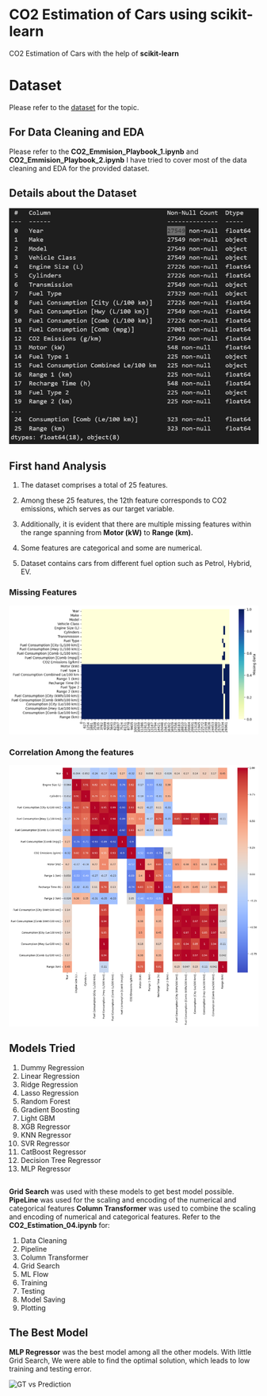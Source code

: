 # CO2 Estimation of Cars using scikit-learn
CO2 Estimation of Cars with the help of **scikit-learn**

# Dataset
Please refer to the [dataset](https://open.canada.ca/data/en/dataset/98f1a129-f628-4ce4-b24d-6f16bf24dd64/resource/b6100f60-5e63-437d-b122-db76c467c0a7) for the topic. 


## For Data Cleaning and EDA
Please refer to the **CO2_Emmision_Playbook_1.ipynb** and **CO2_Emmision_Playbook_2.ipynb**
I have tried to cover most of the data cleaning and EDA for the provided dataset.

## Details about the Dataset

![](images/Dataset.PNG)

## First hand Analysis
1. The dataset comprises a total of 25 features.

2. Among these 25 features, the 12th feature corresponds to CO2 emissions, which serves as our target variable.

3. Additionally, it is evident that there are multiple missing features within the range spanning from **Motor (kW)** to **Range (km).**

4. Some features are categorical and some are numerical.
5. Dataset contains cars from different fuel option such as Petrol, Hybrid, EV.

### Missing Features
![](images/Missing_Features.png)

### Correlation Among the features
![](images/Corr.png)

## Models Tried 
1. Dummy Regression
2. Linear Regression
3. Ridge Regression
4. Lasso Regression
5. Random Forest
6. Gradient Boosting
7. Light GBM
8. XGB Regressor
9. KNN Regressor
10. SVR Regressor
11. CatBoost Regressor
12. Decision Tree Regressor
13. MLP Regressor

##
**Grid Search** was used with these models to get best model possible.
**PipeLine** was used for the scaling and encoding of the numerical and categorical features
**Column Transformer** was used to combine the scaling and encoding of numerical and categorical features.
Refer to the **CO2_Estimation_04.ipynb** for:
1. Data Cleaning
2. Pipeline
3. Column Transformer
4. Grid Search
5. ML Flow
6. Training
7. Testing
8. Model Saving
9. Plotting


## The Best Model
**MLP Regressor** was the best model among all the other models. With little Grid Search, We were able to find the optimal solution, which leads to low training and testing error. 

![GT vs Prediction](images/MLP%20Regressor.png)
